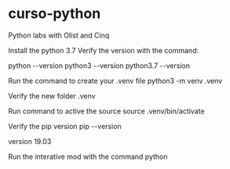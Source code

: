 # curso-python
Python labs with Olist and Cinq

Install the python 3.7
Verify the version with the command:

python --version
python3 --version
python3.7 --version

Run the command to create your .venv file
python3 -m venv .venv  

Verify the new folder .venv

Run command to active the source
source .venv/bin/activate 

Verify the pip version
pip --version

version 19.03

Run the interative mod with the command
python
